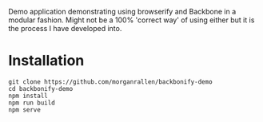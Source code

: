 Demo application demonstrating using browserify and Backbone in a modular fashion. Might not be a 100% 'correct way' of using either but it is the process I have developed into.

Installation
====
```
git clone https://github.com/morganrallen/backbonify-demo
cd backbonify-demo
npm install
npm run build
npm serve
```

